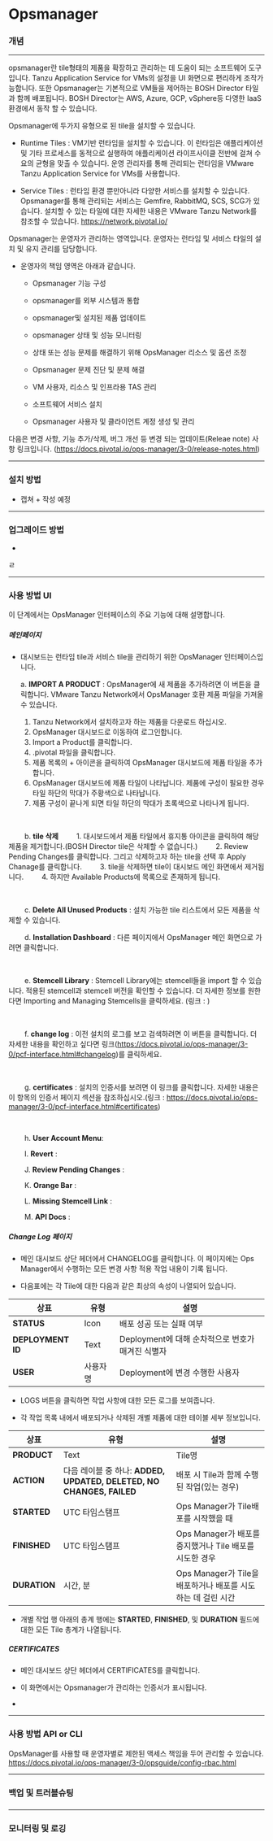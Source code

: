 # Opsmanager



### 개념

---

opsmanager란 tile형태의 제품을 확장하고 관리하는 데 도움이 되는 소프트웨어 도구입니다.
Tanzu Application Service for VMs의 설정을 UI 화면으로 편리하게 조작가능합니다.
또한 Opsmanager는 기본적으로 VM들을 제어하는 BOSH Director 타일과 함께 배포됩니다.
BOSH Director는 AWS, Azure, GCP, vSphere등 다영한 IaaS 환경에서 동작 할 수 있습니다.

Opsmanager에 두가지 유형으로 된 tile을 설치할 수 있습니다.

* Runtime Tiles : VM기반 런타임을 설치할 수 있습니다. 이 런타임은 애플리케이션 및 기타 프로세스를 동적으로 실행하여 애플리케이션 라이프사이클 전반에 걸쳐
  수요의 균형을 맞출 수 있습니다. 운영 관리자를 통해 관리되는 런타임을 VMware Tanzu Application Service for VMs를 사용합니다.

* Service Tiles : 런타임 환경 뿐만아니라 다양한 서비스를 설치할 수 있습니다. Opsmanager를 통해 관리되는 서비스는 Gemfire, RabbitMQ, SCS, SCG가 있습니다.
  설치할 수 있는 타일에 대한 자세한 내용은 VMware Tanzu Network를 참조할 수 있습니다. https://network.pivotal.io/



Opsmanager는 운영자가 관리하는 영역입니다. 운영자는 런타임 및 서비스 타일의 설치 및 유지 관리를 담당합니다.

- 운영자의 책임 영역은 아래과 같습니다.
  
  - Opsmanager 기능 구성
  
  - opsmanager를 외부 시스템과 통합
  
  - opsmanager및 설치된 제품 업데이트
  
  - opsmanager 상태 및 성능 모니터링
  
  - 상태 또는 성능 문제를 해결하기 위해 OpsManager 리소스 및 옵션 조정
  
  - Opsmanager 문제 진단 및 문제 해결
  
  - VM 사용자, 리소스 및 인프라용 TAS 관리
  
  - 소프트웨어 서비스 설치
  
  - Opsmanager 사용자 및 클라이언트 계정 생성 및 관리



다음은 변경 사항, 기능 추가/삭제, 버그 개선 등 변경 되는 업데이트(Releae note) 사항 링크입니다. (https://docs.pivotal.io/ops-manager/3-0/release-notes.html)



---

### 설치 방법

-  캡쳐 + 작성 예정
  
  

---

### 

### 업그레이드 방법

- 

ㄹ

---

### 사용 방법 UI

이 단계에서는 OpsManager 인터페이스의 주요 기능에 대해 설명합니다.

##### 메인페이지

* 대시보드는 런타임 tile과 서비스 tile을 관리하기 위한 OpsManager 인터페이스입니다.
  
  
  
  
  a. **IMPORT A PRODUCT** : OpsManager에 새 제품을 추가하려면 이 버튼을 클릭합니다. VMware Tanzu Network에서 OpsManager 호환 제품 파일을 가져올 수 있습니다.
  1. Tanzu Network에서 설치하고자 하는 제품을 다운로드 하십시오.
  2. OpsManager 대시보드로 이동하여 로그인합니다.
  3. Import a Product를 클릭합니다. 
  4. .pivotal 파일을 클릭합니다.
  5. 제품 목록의 + 아이콘을 클릭하여 OpsManager 대시보드에 제품 타일을 추가합니다.
  6. OpsManager 대시보드에 제품 타일이 나타납니다. 제품에 구성이 필요한 경우 타일 하단의 막대가 주황색으로 나타납니다.
  7. 제품 구성이 끝나게 되면 타일 하단의 막대가 초록색으로 나타나게 됩니다.

        

        b. **tile 삭제** 
            1. 대시보드에서 제품 타일에서 휴지통 아이콘을 클릭하여 해당 제품을 제거합니다.(BOSH Director tile은 삭제할 수 없습니다.)
            2. Review Pending Changes를 클릭합니다. 그리고 삭제하고자 하는 tile을 선택 후 Apply Chanage를 클릭합니다.
            3. tile을 삭제하면 tile이 대시보드 메인 화면에서 제거됩니다. 
            4. 하지만 Available Products에 목록으로 존재하게 됩니다.

        

        c. **Delete All Unused Products** : 설치 가능한 tile 리스트에서 모든 제품을 삭제할 수 있습니다.



        d. **Installation Dashboard** : 다른 페이지에서 OpsManager 메인 화면으로 가려면 클릭합니다.

        

        e. **Stemcell Library** : Stemcell Library에는 stemcell들을 import 할 수 있습니다. 적용된 stemcell과 stemcell 버전을 확인할 수 있습니다.
더 자세한 정보를 원한다면 Importing and Managing Stemcells을 클릭하세요. (링크 : )

        

        f. **change log** : 이전 설치의 로그를 보고 검색하려면 이 버튼을 클릭합니다. 더 자세한 내용을 확인하고 싶다면 링크(https://docs.pivotal.io/ops-manager/3-0/pcf-interface.html#changelog)를 클릭하세요.

        

        g. **certificates**  : 설치의 인증서를 보려면 이 링크를 클릭합니다. 자세한 내용은 이 항목의 인증서 페이지 섹션을 참조하십시오.(링크 : https://docs.pivotal.io/ops-manager/3-0/pcf-interface.html#certificates)

        

        h. **User Account Menu**: 



        I. **Revert** :



        J. **Review Pending Changes** :



        K.  **Orange Bar** :



        L.  **Missing Stemcell Link** : 



        M. **API Docs** : 



##### Change Log 페이지

- 메인 대시보드 상단 헤더에서 CHANGELOG를 클릭합니다. 이 페이지에는 Ops Manager에서 수행하는 모든 변경 사항 적용 작업 내용이 기록 됩니다.

- 다음표에는 각 Tile에 대한 다음과 같은 최상의 속성이 나열되어 있습니다.

| 상표                | 유형    | 설명                               |
| ----------------- | ----- | -------------------------------- |
| **STATUS**        | Icon  | 배포 성공 또는 실패 여부                   |
| **DEPLOYMENT ID** | Text  | Deployment에 대해 순차적으로 번호가 매겨진 식별자 |
| **USER**          | 사용자 명 | Deployment에 변경 수행한 사용자           |

- LOGS 버튼을 클릭하면 작업 사항에 대한 모든 로그를 보여줍니다.

- 각 작업 목록 내에서  배포되거나 삭제된 개별 제품에 대한 테이블 세부 정보입니다.

| 상표           | 유형                                                           | 설명                                        |
| ------------ | ------------------------------------------------------------ | ----------------------------------------- |
| **PRODUCT**  | Text                                                         | Tile명                                     |
| **ACTION**   | 다음 레이블 중 하나: **ADDED, UPDATED, DELETED, NO CHANGES, FAILED** | 배포 시 Tile과 함께 수행된 작업(있는 경우)               |
| **STARTED**  | UTC 타임스탬프                                                    | Ops Manager가 Tile배포를 시작했을 때               |
| **FINISHED** | UTC 타임스탬프                                                    | Ops Manager가 배포를 중지했거나 Tile 배포를 시도한 경우    |
| **DURATION** | 시간, 분                                                        | Ops Manager가 Tile을 배포하거나 배포를 시도하는 데 걸린 시간 |

* 개별 작업 행 아래의 총계 행에는 **STARTED**, **FINISHED**, 및 **DURATION** 필드에 대한 모든 Tile 총계가 나열됩니다.



##### CERTIFICATES

- 메인 대시보드 상단 헤더에서 CERTIFICATES를 클릭합니다.

- 이 화면에서는 Opsmanager가 관리하는 인증서가 표시됩니다.

- 

---

### 사용 방법 API or CLI

OpsManager를 사용할 때 운영자별로 제한된 액세스 책임을 두어 관리할 수 있습니다.
https://docs.pivotal.io/ops-manager/3-0/opsguide/config-rbac.html







---

### 백업 및 트러블슈팅

### 

---

### 모니터링 및 로깅
